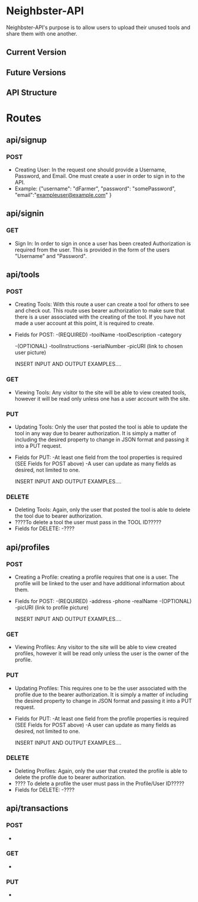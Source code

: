 # Neighbster-API
Neighbster-API's purpose is to allow users to upload their unused tools and share them with one another.

## Current Version

## Future Versions

## API Structure



# Routes

## api/signup

### POST
  * Creating User: In the request one should provide a Username, Password, and Email. One must create a user in order to sign in to the API.
  * Example: {"username": "dFarmer", "password": "somePassword", "email":"exampleuser@example.com" }

## api/signin

### GET
  * Sign In: In order to sign in once a user has been created Authorization is required from the user. This is provided in the form of the users "Username" and "Password".

## api/tools

### POST
  * Creating Tools: With this route a user can create a tool for others to see and check out. This route uses bearer authorization to make sure that there is a user associated with the creating of the tool. If you have not made a user account at this point, it is required to create.
  * Fields for POST:
    -(REQUIRED)
    -toolName
    -toolDescription
    -category

    -(OPTIONAL)
    -toolInstructions
    -serialNumber
    -picURI (link to chosen user picture)

    INSERT INPUT AND OUTPUT EXAMPLES....

### GET
  * Viewing Tools: Any visitor to the site will be able to view created tools, however it will be read only unless one has a user account with the site.

### PUT
  * Updating Tools: Only the user that posted the tool is able to update the tool in any way due to bearer authorization. It is simply a matter of including the desired property to change in JSON format and passing it into a PUT request.
  * Fields for PUT:
    -At least one field from the tool properties is required (SEE Fields for POST above)
    -A user can update as many fields as desired, not limited to one.

    INSERT INPUT AND OUTPUT EXAMPLES....

### DELETE
  * Deleting Tools: Again, only the user that posted the tool is able to delete the tool due to bearer authorization.
  * ????To delete a tool the user must pass in the TOOL ID?????
  * Fields for DELETE:
    -????


## api/profiles

### POST
  * Creating a Profile: creating a profile requires that one is a user. The profile will be linked to the user and have additional information about them.
  * Fields for POST:
    -(REQUIRED)
    -address
    -phone
    -realName
    -(OPTIONAL)
    -picURI (link to profile picture)


    INSERT INPUT AND OUTPUT EXAMPLES....

### GET
  * Viewing Profiles: Any visitor to the site will be able to view created profiles, however it will be read only unless the user is the owner of the profile.

### PUT
  * Updating Profiles: This requires one to be the user associated with the profile due to the bearer authorization. It is simply a matter of including the desired property to change in JSON format and passing it into a PUT request.
  * Fields for PUT:
    -At least one field from the profile properties is required (SEE Fields for POST above)
    -A user can update as many fields as desired, not limited to one.

    INSERT INPUT AND OUTPUT EXAMPLES....

### DELETE
  * Deleting Profiles: Again, only the user that created the profile is able to delete the profile due to bearer authorization.
  * ???? To delete a profile the user must pass in the Profile/User ID?????
  * Fields for DELETE:
    -????


## api/transactions

### POST
  *

### GET
  *

### PUT
  *
